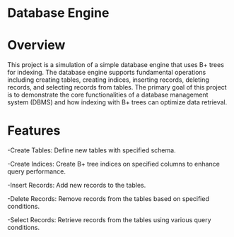 # Database Engine
# Overview
This project is a simulation of a simple database engine that uses B+ trees for indexing. The database engine supports fundamental operations including creating tables, creating indices, inserting records, deleting records, and selecting records from tables. The primary goal of this project is to demonstrate the core functionalities of a database management system (DBMS) and how indexing with B+ trees can optimize data retrieval.

# Features
  -Create Tables: Define new tables with specified schema.
  
  -Create Indices: Create B+ tree indices on specified columns to enhance query performance.
  
  -Insert Records: Add new records to the tables.
  
  -Delete Records: Remove records from the tables based on specified conditions.
  
  -Select Records: Retrieve records from the tables using various query conditions.
